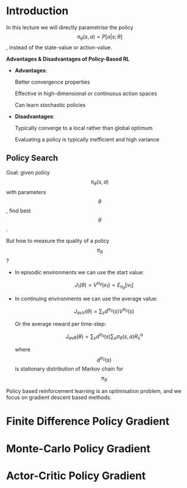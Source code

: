 # Introduction

In this lecture we will directly parametrise the policy $$\pi_{\theta}(s, a) = P [a | s; θ]$$, instead of the state-value or action-value.

**Advantages & Disadvantages of Policy-Based RL**

- **Advantages**:

    Better convergence properties

    Effective in high-dimensional or continuous action spaces

    Can learn stochastic policies

- **Disadvantages**:

    Typically converge to a local rather than global optimum

    Evaluating a policy is typically inefficient and high variance

## Policy Search

Goal: given policy $$\pi_{\theta}(s, a)$$ with parameters $$\theta$$, find best $$\theta$$.

But how to measure the quality of a policy $$\pi_{\theta}$$?

- In episodic environments we can use the start value:

    $$ J_1(\theta) = V^{\pi_{\theta}}(s_1) = E_{\pi_{\theta}} [v_1] $$

- In continuing environments we can use the average value:
    
    $$ J_{avV} (\theta) = \sum_{s} d^{\pi_0}(s) V^{\pi_0}(s) $$
    
    Or the average reward per time-step:
    
    $$ J_{avR} (\theta) = \sum_{s} d^{\pi_0}(s) \sum_{a} \pi_{\theta}(s, a) R_s^a $$
    
    where $$d^{\pi_0}(s)$$ is stationary distribution of Markov chain for $$\pi_{\theta}$$


Policy based reinforcement learning is an optimisation problem, and we focus on gradient descent based methods.


# Finite Difference Policy Gradient

# Monte-Carlo Policy Gradient

# Actor-Critic Policy Gradient